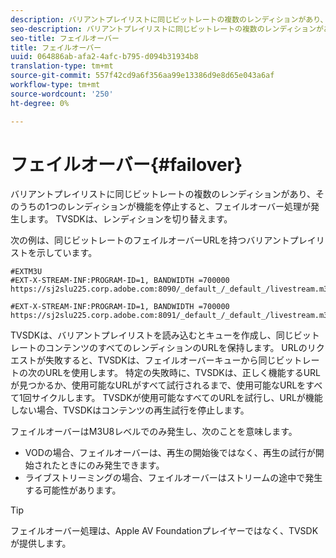 ```yaml
---
description: バリアントプレイリストに同じビットレートの複数のレンディションがあり、そのうちの1つのレンディションが機能を停止すると、フェイルオーバー処理が発生します。 TVSDKは、レンディションを切り替えます。
seo-description: バリアントプレイリストに同じビットレートの複数のレンディションがあり、そのうちの1つのレンディションが機能を停止すると、フェイルオーバー処理が発生します。 TVSDKは、レンディションを切り替えます。
seo-title: フェイルオーバー
title: フェイルオーバー
uuid: 064886ab-afa2-4afc-b795-d094b31934b8
translation-type: tm+mt
source-git-commit: 557f42cd9a6f356aa99e13386d9e8d65e043a6af
workflow-type: tm+mt
source-wordcount: '250'
ht-degree: 0%

---
```



# フェイルオーバー{#failover}

バリアントプレイリストに同じビットレートの複数のレンディションがあり、そのうちの1つのレンディションが機能を停止すると、フェイルオーバー処理が発生します。 TVSDKは、レンディションを切り替えます。

次の例は、同じビットレートのフェイルオーバーURLを持つバリアントプレイリストを示しています。

```
#EXTM3U
#EXT-X-STREAM-INF:PROGRAM-ID=1, BANDWIDTH =700000
https://sj2slu225.corp.adobe.com:8090/_default_/_default_/livestream.m3u8   

#EXT-X-STREAM-INF:PROGRAM-ID=1, BANDWIDTH =700000
https://sj2slu225.corp.adobe.com:8091/_default_/_default_/livestream.m3u8
```

TVSDKは、バリアントプレイリストを読み込むとキューを作成し、同じビットレートのコンテンツのすべてのレンディションのURLを保持します。 URLのリクエストが失敗すると、TVSDKは、フェイルオーバーキューから同じビットレートの次のURLを使用します。 特定の失敗時に、TVSDKは、正しく機能するURLが見つかるか、使用可能なURLがすべて試行されるまで、使用可能なURLをすべて1回サイクルします。 TVSDKが使用可能なすべてのURLを試行し、URLが機能しない場合、TVSDKはコンテンツの再生試行を停止します。

フェイルオーバーはM3U8レベルでのみ発生し、次のことを意味します。

* VODの場合、フェイルオーバーは、再生の開始後ではなく、再生の試行が開始されたときにのみ発生できます。
* ライブストリーミングの場合、フェイルオーバーはストリームの途中で発生する可能性があります。

>[!TIP]
>
>フェイルオーバー処理は、Apple AV Foundationプレイヤーではなく、TVSDKが提供します。
